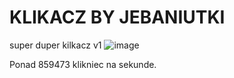 # KLIKACZ BY JEBANIUTKI
super duper kilkacz v1
![image](https://github.com/Majnek/KLIKACZBYJEBANIUTKI/assets/152002154/a68aa84c-a231-49f5-af79-b6bc4e38785b)


Ponad 859473 klikniec na sekunde.
